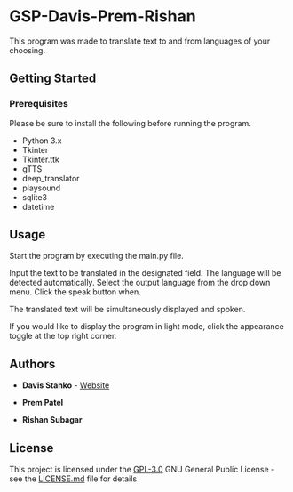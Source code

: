 # GSP-Davis-Prem-Rishan

This program was made to translate text to and from languages of your choosing.

## Getting Started

### Prerequisites

Please be sure to install the following before running the program.

- Python 3.x
- Tkinter
- Tkinter.ttk
- gTTS
- deep_translator
- playsound
- sqlite3
- datetime

## Usage

Start the program by executing the main.py file.

Input the text to be translated in the designated field. The language will be detected automatically.
Select the output language from the drop down menu.
Click the speak button when.

The translated text will be simultaneously displayed and spoken.

If you would like to display the program in light mode, click the appearance toggle at the top right corner.

## Authors

- **Davis Stanko** - [Website](https://davisstanko.com)

- **Prem Patel**

- **Rishan Subagar**

## License

This project is licensed under the [GPL-3.0](LICENSE.md) GNU General Public License - see the [LICENSE.md](LICENSE.md) file for details
